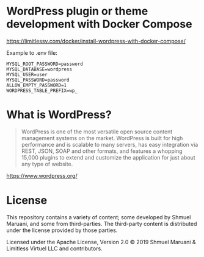 # WordPress plugin or theme development with Docker Compose


https://limitlessv.com/docker/install-wordpress-with-docker-compose/


Example to .env file:
```
MYSQL_ROOT_PASSWORD=password
MYSQL_DATABASE=wordpress
MYSQL_USER=user
MYSQL_PASSWORD=password
ALLOW_EMPTY_PASSWORD=1
WORDPRESS_TABLE_PREFIX=wp_

```

# What is WordPress?

> WordPress is one of the most versatile open source content management systems on the market. WordPress is built for high performance and is scalable to many servers, has easy integration via REST, JSON, SOAP and other formats, and features a whopping 15,000 plugins to extend and customize the application for just about any type of website.

https://www.wordpress.org/



# License
This repository contains a variety of content; some developed by Shmuel Maruani, and some from third-parties.
The third-party content is distributed under the license provided by those parties.

Licensed under the Apache License, Version 2.0 © 2019 Shmuel Maruani & Limitless Virtuel LLC and contributors.
